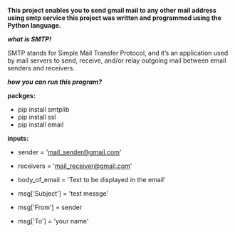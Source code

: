**This project enables you to send gmail mail to any other mail address using smtp service this project was written and programmed using the Python language.**

***what is SMTP!***

SMTP stands for Simple Mail Transfer Protocol, and it’s an application used by mail servers to send, receive, and/or relay outgoing mail between email senders and receivers.

***how you can run this program?***

**packges:**
* pip install smtplib
* pip install ssl 
* pip install email

**inputs:**

- sender = 'mail_sender@gmail.com'

- receivers = 'mail_receiver@gmail.com'

- body_of_email = 'Text to be displayed in the email'

- msg['Subject'] = 'test messge'

- msg['From'] = sender

- msg['To'] = 'your name'
